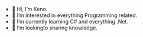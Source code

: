- 👋 Hi, I’m Keno.
- 👀 I’m interested in everything Programming related.
- 🌱 I’m currently learning C# and everything .Net.
- 💞️ I’m lookingto sharing knowledge. 
